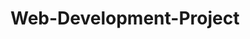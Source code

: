 <!DOCTYPE html>
<html>
  <head>
      <meta charset="utf-8'>
      <meta name="viewpoint" content="width=device-width, intial-scale=1">
      <title>My First Website</title>        
  </head>
  <body>
    <h1>Web-Development-Project</h1>
    
  </body>
</html>

